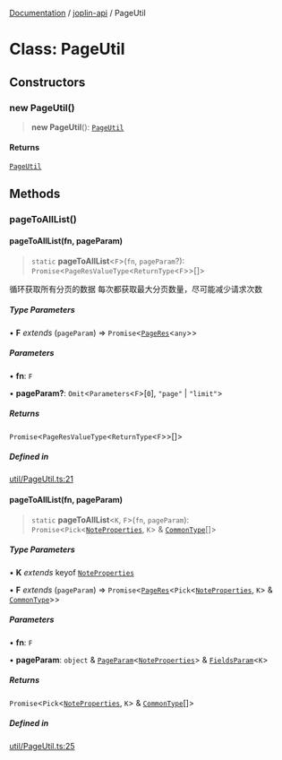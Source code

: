 [Documentation](../../packages.md) / [joplin-api](../index.md) / PageUtil

# Class: PageUtil

## Constructors

### new PageUtil()

> **new PageUtil**(): [`PageUtil`](PageUtil.md)

#### Returns

[`PageUtil`](PageUtil.md)

## Methods

### pageToAllList()

#### pageToAllList(fn, pageParam)

> `static` **pageToAllList**\<`F`\>(`fn`, `pageParam`?): `Promise`\<`PageResValueType`\<`ReturnType`\<`F`\>\>[]\>

循环获取所有分页的数据
每次都获取最大分页数量，尽可能减少请求次数

##### Type Parameters

• **F** _extends_ (`pageParam`) => `Promise`\<[`PageRes`](../interfaces/PageRes.md)\<`any`\>\>

##### Parameters

• **fn**: `F`

• **pageParam?**: `Omit`\<`Parameters`\<`F`\>\[`0`\], `"page"` \| `"limit"`\>

##### Returns

`Promise`\<`PageResValueType`\<`ReturnType`\<`F`\>\>[]\>

##### Defined in

[util/PageUtil.ts:21](https://github.com/rxliuli/joplin-utils/blob/4824c3237f6c8bc282f001f71c149c89286aefdc/packages/joplin-api/src/util/PageUtil.ts#L21)

#### pageToAllList(fn, pageParam)

> `static` **pageToAllList**\<`K`, `F`\>(`fn`, `pageParam`): `Promise`\<`Pick`\<[`NoteProperties`](../interfaces/NoteProperties.md), `K`\> & [`CommonType`](../interfaces/CommonType.md)[]\>

##### Type Parameters

• **K** _extends_ keyof [`NoteProperties`](../interfaces/NoteProperties.md)

• **F** _extends_ (`pageParam`) => `Promise`\<[`PageRes`](../interfaces/PageRes.md)\<`Pick`\<[`NoteProperties`](../interfaces/NoteProperties.md), `K`\> & [`CommonType`](../interfaces/CommonType.md)\>\>

##### Parameters

• **fn**: `F`

• **pageParam**: `object` & [`PageParam`](../interfaces/PageParam.md)\<[`NoteProperties`](../interfaces/NoteProperties.md)\> & [`FieldsParam`](../interfaces/FieldsParam.md)\<`K`\>

##### Returns

`Promise`\<`Pick`\<[`NoteProperties`](../interfaces/NoteProperties.md), `K`\> & [`CommonType`](../interfaces/CommonType.md)[]\>

##### Defined in

[util/PageUtil.ts:25](https://github.com/rxliuli/joplin-utils/blob/4824c3237f6c8bc282f001f71c149c89286aefdc/packages/joplin-api/src/util/PageUtil.ts#L25)
